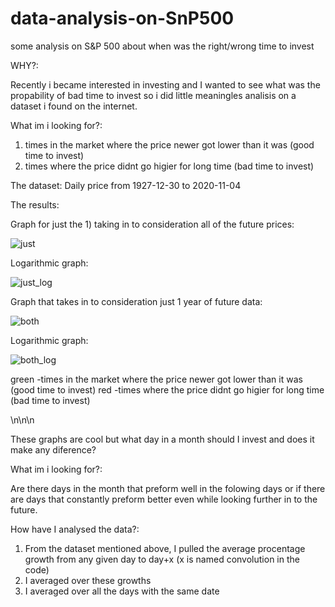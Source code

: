 # data-analysis-on-SnP500
some analysis on S&amp;P 500 about when was the right/wrong time to invest

WHY?:

Recently i became interested in investing and I wanted to see what was the propability of bad time to invest so i did little meaningles analisis on a dataset i found on the internet.


What im i looking for?:

1) times in the market where the price newer got lower than it was (good time to invest)
2) times where the price didnt go higier for long time             (bad time to invest)


The dataset:
Daily price from 1927-12-30 to 2020-11-04





The results:



Graph for just the 1) taking in to consideration all of the future prices:

![just](https://github.com/aizej/data-analysis-on-SnP500/assets/61479273/b6ee778c-4f81-4581-82e2-05f8b4be1b3d)

Logarithmic graph:

![just_log](https://github.com/aizej/data-analysis-on-SnP500/assets/61479273/dd4d42e1-13ac-42d3-aba5-036a17e9652d)


Graph that takes in to consideration just 1 year of future data:

![both](https://github.com/aizej/data-analysis-on-SnP500/assets/61479273/c0a2fc89-4033-4e95-b5ed-57230fdd5ac6)

Logarithmic graph:

![both_log](https://github.com/aizej/data-analysis-on-SnP500/assets/61479273/cd966d8d-bca0-42ff-b055-4633d83dfc0e)


green -times in the market where the price newer got lower than it was (good time to invest)
red -times where the price didnt go higier for long time               (bad time to invest)



\n\n\n


These graphs are cool but what day in a month should I invest and does it make any diference?

What im i looking for?:

Are there days in the month that preform well in the folowing days or if there are days that constantly preform better even while looking further in to the future.

How have I analysed the data?:

1) From the dataset mentioned above, I pulled the average procentage growth from any given day to day+x (x is named convolution in the code)
2) I averaged over these growths
3) I averaged over all the days with the same date







